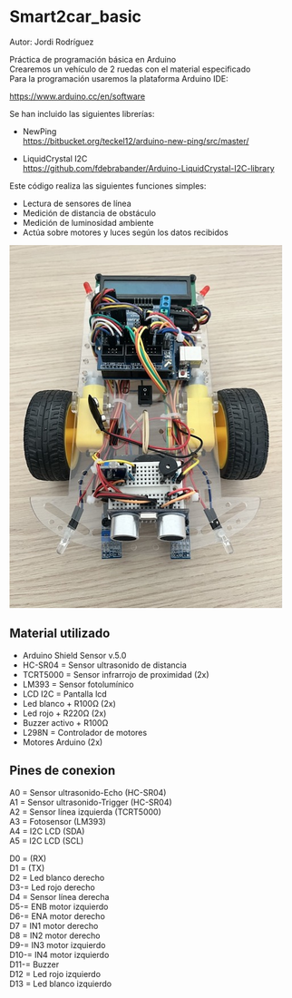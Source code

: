 # Smart2car_basic

Autor: Jordi Rodríguez  
  
Práctica de programación básica en Arduino   
Crearemos un vehículo de 2 ruedas con el material especificado  
Para la programación usaremos la plataforma Arduino IDE:  

https://www.arduino.cc/en/software  
  
Se han incluido las siguientes librerías:  

- NewPing  
https://bitbucket.org/teckel12/arduino-new-ping/src/master/  

- LiquidCrystal I2C  
https://github.com/fdebrabander/Arduino-LiquidCrystal-I2C-library  
  
    
Este código realiza las siguientes funciones simples:  
- Lectura de sensores de línea  
- Medición de distancia de obstáculo  
- Medición de luminosidad ambiente  
- Actúa sobre motores y luces según los datos recibidos  
  
![Imagen Smart2car acabado](Smart2car_final.jpeg)  


## Material utilizado

- Arduino Shield Sensor v.5.0
- HC-SR04 = Sensor ultrasonido de distancia
- TCRT5000 = Sensor infrarrojo de proximidad (2x)
- LM393 = Sensor fotolumínico
- LCD I2C = Pantalla lcd
- Led blanco + R100Ω (2x)
- Led rojo + R220Ω (2x)
- Buzzer activo + R100Ω  
- L298N = Controlador de motores
- Motores Arduino (2x)
  

## Pines de conexion

A0 = Sensor ultrasonido-Echo (HC-SR04)  
A1 = Sensor ultrasonido-Trigger (HC-SR04)  
A2 = Sensor línea izquierda (TCRT5000)  
A3 = Fotosensor (LM393)  
A4 = I2C LCD (SDA)  
A5 = I2C LCD (SCL)  

D0 = (RX)  
D1 = (TX)  
D2 = Led blanco derecho  
D3-= Led rojo derecho  
D4 = Sensor línea derecha   
D5-= ENB motor izquierdo  
D6-= ENA motor derecho  
D7 = IN1 motor derecho  
D8 = IN2 motor derecho  
D9-= IN3 motor izquierdo  
D10-= IN4 motor izquierdo  
D11-= Buzzer  
D12 = Led rojo izquierdo   
D13 = Led blanco izquierdo  
